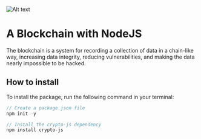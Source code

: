 ![Alt text](https://th.bing.com/th/id/R.225dc61b90e76e12a6ea1818a469db7e?rik=%2fMerPS8Jvj0npw&pid=ImgRaw&r=0)

# A Blockchain with NodeJS

The blockchain is a system for recording a collection of data in a chain-like way, increasing data integrity, reducing vulnerabilities, and making the data nearly impossible to be hacked.

## How to install

To install the package, run the following command in your terminal:

```javascript
// Create a package.json file
npm init -y

// Install the crypto-js dependency
npm install crypto-js
